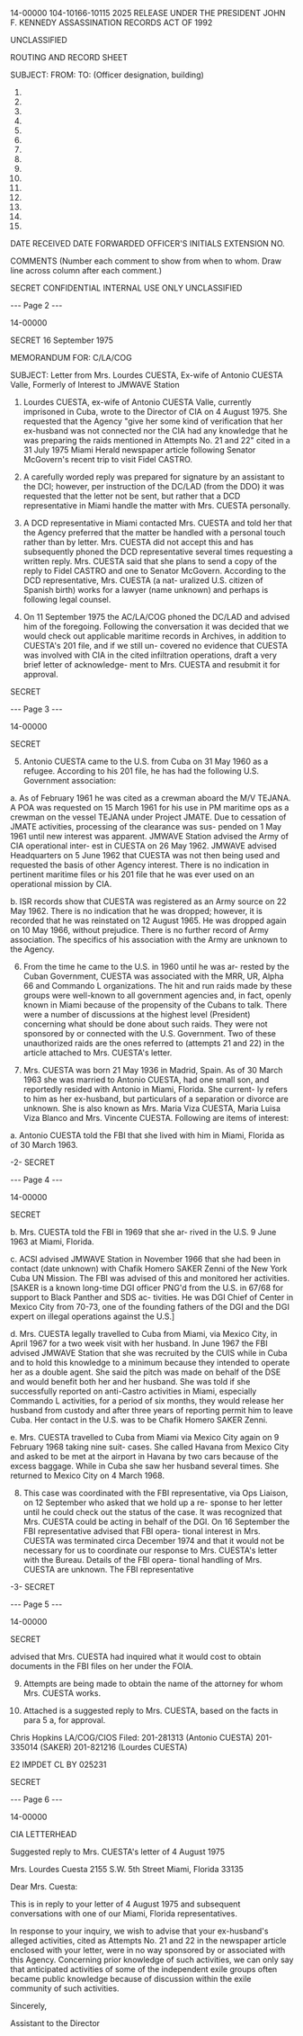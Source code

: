14-00000
104-10166-10115
2025 RELEASE UNDER THE PRESIDENT JOHN F. KENNEDY ASSASSINATION RECORDS ACT OF 1992

UNCLASSIFIED

ROUTING AND RECORD SHEET

SUBJECT:
FROM:
TO: (Officer designation, building)

1.
2.
3.
4.
5.
6.
7.
8.
9.
10.
11.
12.
13.
14.
15.

DATE RECEIVED
DATE FORWARDED
OFFICER'S INITIALS
EXTENSION NO.

COMMENTS (Number each comment to show from when to whom. Draw line across column after each comment.)

SECRET
CONFIDENTIAL
INTERNAL
USE ONLY
UNCLASSIFIED

--- Page 2 ---

14-00000

SECRET
16 September 1975

MEMORANDUM FOR: C/LA/COG

SUBJECT: Letter from Mrs. Lourdes CUESTA, Ex-wife of
Antonio CUESTA Valle, Formerly of Interest to
JMWAVE Station

1. Lourdes CUESTA, ex-wife of Antonio CUESTA Valle, currently
imprisoned in Cuba, wrote to the Director of CIA on 4 August 1975.
She requested that the Agency "give her some kind of verification
that her ex-husband was not connected nor the CIA had any knowledge
that he was preparing the raids mentioned in Attempts No. 21 and 22"
cited in a 31 July 1975 Miami Herald newspaper article following
Senator McGovern's recent trip to visit Fidel CASTRO.

2. A carefully worded reply was prepared for signature by an
assistant to the DCI; however, per instruction of the DC/LAD (from
the DDO) it was requested that the letter not be sent, but rather
that a DCD representative in Miami handle the matter with Mrs.
CUESTA personally.

3. A DCD representative in Miami contacted Mrs. CUESTA and
told her that the Agency preferred that the matter be handled with
a personal touch rather than by letter. Mrs. CUESTA did not accept
this and has subsequently phoned the DCD representative several
times requesting a written reply. Mrs. CUESTA said that she plans
to send a copy of the reply to Fidel CASTRO and one to Senator
McGovern. According to the DCD representative, Mrs. CUESTA (a nat-
uralized U.S. citizen of Spanish birth) works for a lawyer (name
unknown) and perhaps is following legal counsel.

4. On 11 September 1975 the AC/LA/COG phoned the DC/LAD and
advised him of the foregoing. Following the conversation it was
decided that we would check out applicable maritime records in
Archives, in addition to CUESTA's 201 file, and if we still un-
covered no evidence that CUESTA was involved with CIA in the cited
infiltration operations, draft a very brief letter of acknowledge-
ment to Mrs. CUESTA and resubmit it for approval.

SECRET

--- Page 3 ---

14-00000

SECRET

5. Antonio CUESTA came to the U.S. from Cuba on 31 May 1960
as a refugee. According to his 201 file, he has had the following
U.S. Government association:

a. As of February 1961 he was cited as a crewman
aboard the M/V TEJANA. A POA was requested on 15 March
1961 for his use in PM maritime ops as a crewman on the
vessel TEJANA under Project JMATE. Due to cessation of
JMATE activities, processing of the clearance was sus-
pended on 1 May 1961 until new interest was apparent.
JMWAVE Station advised the Army of CIA operational inter-
est in CUESTA on 26 May 1962. JMWAVE advised Headquarters
on 5 June 1962 that CUESTA was not then being used and
requested the basis of other Agency interest. There is
no indication in pertinent maritime files or his 201 file
that he was ever used on an operational mission by CIA.

b. ISR records show that CUESTA was registered as
an Army source on 22 May 1962. There is no indication
that he was dropped; however, it is recorded that he was
reinstated on 12 August 1965. He was dropped again on
10 May 1966, without prejudice. There is no further record
of Army association. The specifics of his association
with the Army are unknown to the Agency.

6. From the time he came to the U.S. in 1960 until he was ar-
rested by the Cuban Government, CUESTA was associated with the MRR,
UR, Alpha 66 and Commando L organizations. The hit and run raids made
by these groups were well-known to all government agencies and, in
fact, openly known in Miami because of the propensity of the Cubans
to talk. There were a number of discussions at the highest level
(President) concerning what should be done about such raids. They
were not sponsored by or connected with the U.S. Government. Two
of these unauthorized raids are the ones referred to (attempts 21
and 22) in the article attached to Mrs. CUESTA's letter.

7. Mrs. CUESTA was born 21 May 1936 in Madrid, Spain. As of
30 March 1963 she was married to Antonio CUESTA, had one small son,
and reportedly resided with Antonio in Miami, Florida. She current-
ly refers to him as her ex-husband, but particulars of a separation
or divorce are unknown. She is also known as Mrs. Maria Viza CUESTA,
Maria Luisa Viza Blanco and Mrs. Vincente CUESTA. Following are
items of interest:

a. Antonio CUESTA told the FBI that she lived with
him in Miami, Florida as of 30 March 1963.

-2-
SECRET

--- Page 4 ---

14-00000

SECRET

b. Mrs. CUESTA told the FBI in 1969 that she ar-
rived in the U.S. 9 June 1963 at Miami, Florida.

c. ACSI advised JMWAVE Station in November 1966
that she had been in contact (date unknown) with Chafik
Homero SAKER Zenni of the New York Cuba UN Mission.
The FBI was advised of this and monitored her activities.
[SAKER is a known long-time DGI officer PNG'd from the
U.S. in 67/68 for support to Black Panther and SDS ac-
tivities. He was DGI Chief of Center in Mexico City
from 70-73, one of the founding fathers of the DGI and
the DGI expert on illegal operations against the U.S.]

d. Mrs. CUESTA legally travelled to Cuba from
Miami, via Mexico City, in April 1967 for a two week
visit with her husband. In June 1967 the FBI advised
JMWAVE Station that she was recruited by the CUIS while
in Cuba and to hold this knowledge to a minimum because
they intended to operate her as a double agent. She
said the pitch was made on behalf of the DSE and would
benefit both her and her husband. She was told if she
successfully reported on anti-Castro activities in Miami,
especially Commando L activities, for a period of six
months, they would release her husband from custody and
after three years of reporting permit him to leave Cuba.
Her contact in the U.S. was to be Chafik Homero SAKER
Zenni.

e. Mrs. CUESTA travelled to Cuba from Miami via
Mexico City again on 9 February 1968 taking nine suit-
cases. She called Havana from Mexico City and asked to
be met at the airport in Havana by two cars because of
the excess baggage. While in Cuba she saw her husband
several times. She returned to Mexico City on 4 March
1968.

8. This case was coordinated with the FBI representative,
via Ops Liaison, on 12 September who asked that we hold up a re-
sponse to her letter until he could check out the status of the case.
It was recognized that Mrs. CUESTA could be acting in behalf of the
DGI. On 16 September the FBI representative advised that FBI opera-
tional interest in Mrs. CUESTA was terminated circa December 1974
and that it would not be necessary for us to coordinate our response
to Mrs. CUESTA's letter with the Bureau. Details of the FBI opera-
tional handling of Mrs. CUESTA are unknown. The FBI representative

-3-
SECRET

--- Page 5 ---

14-00000

SECRET

advised that Mrs. CUESTA had inquired what it would cost to obtain
documents in the FBI files on her under the FOIA.

9. Attempts are being made to obtain the name of the attorney
for whom Mrs. CUESTA works.

10. Attached is a suggested reply to Mrs. CUESTA, based on
the facts in para 5 a, for approval.

Chris Hopkins
LA/COG/CIOS
Filed: 201-281313 (Antonio CUESTA)
201-335014 (SAKER)
201-821216 (Lourdes CUESTA)

E2 IMPDET
CL BY 025231

SECRET

--- Page 6 ---

14-00000

CIA LETTERHEAD

Suggested reply to Mrs. CUESTA's letter of 4 August 1975

Mrs. Lourdes Cuesta
2155 S.W. 5th Street
Miami, Florida 33135

Dear Mrs. Cuesta:

This is in reply to your letter of 4 August 1975 and
subsequent conversations with one of our Miami, Florida
representatives.

In response to your inquiry, we wish to advise that
your ex-husband's alleged activities, cited as Attempts No.
21 and 22 in the newspaper article enclosed with your letter,
were in no way sponsored by or associated with this Agency.
Concerning prior knowledge of such activities, we can only
say that anticipated activities of some of the independent
exile groups often became public knowledge because of
discussion within the exile community of such activities.

Sincerely,

Assistant to the Director
